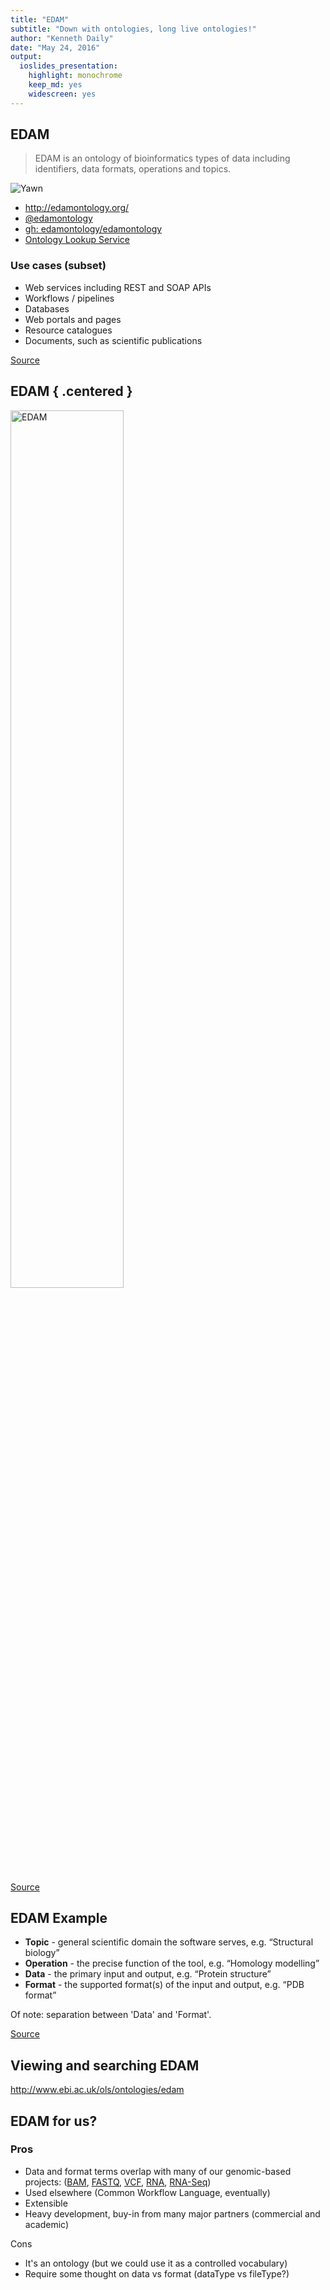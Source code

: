 ```yaml
---
title: "EDAM"
subtitle: "Down with ontologies, long live ontologies!"
author: "Kenneth Daily"
date: "May 24, 2016"
output: 
  ioslides_presentation: 
    highlight: monochrome
    keep_md: yes
    widescreen: yes
---
```


## EDAM

> EDAM is an ontology of bioinformatics types of data including identifiers, data formats, operations and topics.

![Yawn](https://media4.giphy.com/media/P0YuSLm6q4xfq/200.gif)

- http://edamontology.org/
- [@edamontology](http://twitter.com/edamontology)
- [gh: edamontology/edamontology](https://github.com/edamontology/edamontology)
- [Ontology Lookup Service](http://www.ebi.ac.uk/ols/ontologies/edam)

### Use cases (subset)

- Web services including REST and SOAP APIs
- Workflows / pipelines
- Databases
- Web portals and pages
- Resource catalogues
- Documents, such as scientific publications

[Source](http://edamontology.org/)

## EDAM { .centered }

<img src='https://raw.githubusercontent.com/edamontology/edamontology/master/web/EDAMconcepts.png' alt='EDAM' width='60%'>

[Source](https://github.com/edamontology/edamontology/blob/master/web/EDAMconcepts.png)

## EDAM Example

* **Topic** - general scientific domain the software serves, e.g. “Structural biology”
* **Operation** - the precise function of the tool, e.g. “Homology modelling”
* **Data** - the primary input and output, e.g. “Protein structure”
* **Format** - the supported format(s) of the input and output, e.g. “PDB format”

Of note: separation between 'Data' and 'Format'.

[Source](http://edamontology.org/)

## Viewing and searching EDAM

http://www.ebi.ac.uk/ols/ontologies/edam

## EDAM for us?

### Pros
- Data and format terms overlap with many of our genomic-based projects: ([BAM](http://edamontology.org/format_2572), [FASTQ](http://edamontology.org/format_1930
), [VCF](http://edamontology.org/format_3016), [RNA](http://edamontology.org/topic_0099), [RNA-Seq](http://edamontology.org/topic_3170))
- Used elsewhere (Common Workflow Language, eventually)
- Extensible
- Heavy development, buy-in from many major partners (commercial and academic)

Cons
- It's an ontology (but we could use it as a controlled vocabulary)
- Require some thought on data vs format (dataType vs fileType?)

